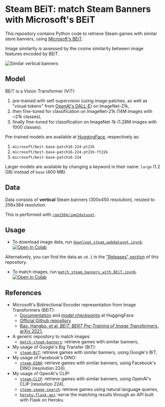 # Steam BEiT: match Steam Banners with Microsoft's BEiT

This repository contains Python code to retrieve Steam games with similar store banners, using [Microsoft's BEiT][hugging-face-doc].

Image similarity is assessed by the cosine similarity between image features encoded by BEiT.

![Similar vertical banners][wiki-cover]

## Model

BEiT is a Vision Transformer (ViT):
1. pre-trained with self-supervision (using image patches, as well as "visual tokens" from [OpenAI's DALL-E][openai-dalle]) on ImageNet-21k,
2. then fine-tuned for classification on ImageNet-21k (14M images with ~21k classes),
3. finally fine-tuned for classification on ImageNet-1k (1.28M images with 1000 classes).

Pre-trained models are available at [HuggingFace][hugging-face-models], respectively as:
1. `microsoft/beit-base-patch16-224-pt22k`
2. `microsoft/beit-base-patch16-224-pt22k-ft22k`
3. `microsoft/beit-base-patch16-224`

Larger models are available by changing a keyword in their name: `large` (1.2 GB) instead of `base` (400 MB).

## Data

Data consists of **vertical** Steam banners (300x450 resolution), resized to 256x384 resolution.

This is performed with [`rom1504/img2dataset`][img2dataset-github].

## Usage

- To download image data, run [`download_steam_webdataset.ipynb`][download_steam_webdataset-notebook].
[![Open In Colab][colab-badge]][download_steam_webdataset-notebook]

Alternatively, you can find the data as `v0.1` in the ["Releases" section][github-releases] of this repository.

- To match images, run [`match_steam_banners_with_BEiT.ipynb`][match_steam_banners_with_BEiT-notebook].
[![Open In Colab][colab-badge]][match_steam_banners_with_BEiT-notebook]

## References

-   Microsoft's Bidirectional Encoder representation from Image Transformers (BEiT):
    - [Documentation][hugging-face-doc] and [model checkpoints][hugging-face-models] at HuggingFace
    - [Official Github repository][ms-beit-code]
    - [Bao, Hangbo, et al. *BEiT: BERT Pre-Training of Image Transformers*. arXiv 2021.][ms-beit-paper]
-   A generic repository to match images:
    - [`match-steam-banners`][banner-repository-generic]: retrieve games with similar banners,
-   My usage of Google's Big Transfer (BiT):
    - [`steam-BiT`][banner-repository-BiT]: retrieve games with similar banners, using Google's BiT,
-   My usage of Facebook's DINO:
    - [`steam-DINO`][banner-repository-DINO]: retrieve games with similar banners, using Facebook's DINO (resolution 224),
-   My usage of OpenAI's CLIP:
    - [`steam-CLIP`][banner-repository-CLIP]: retrieve games with similar banners, using OpenAI's CLIP (resolution 224),
    - [`steam-image-search`][natural-language-search]: retrieve games using natural language queries,
    - [`heroku-flask-api`][my-flask-API]: serve the matching results through an API built with Flask on Heroku.

<!-- Definitions -->

[wiki-cover]: <https://github.com/woctezuma/steam-BEiT/wiki/img/illustration.jpg>
[download_steam_webdataset-notebook]: <https://colab.research.google.com/github/woctezuma/steam-BiT/blob/main/download_steam_webdataset.ipynb>
[match_steam_banners_with_BEiT-notebook]: <https://colab.research.google.com/github/woctezuma/steam-BEiT/blob/main/match_steam_banners_with_BEiT.ipynb>

[openai-dalle]: <https://github.com/openai/dall-e>

[github-releases]: <https://github.com/woctezuma/steam-BiT/releases>
[img2dataset-github]: <https://github.com/rom1504/img2dataset>

[hugging-face-models]: <https://huggingface.co/models?filter=beit>
[hugging-face-doc]: <https://huggingface.co/transformers/master/model_doc/beit.html>
[ms-beit-code]: <https://github.com/microsoft/unilm/tree/master/beit>
[ms-beit-paper]: <https://arxiv.org/abs/2106.08254>

[banner-repository-generic]: <https://github.com/woctezuma/match-steam-banners>
[banner-repository-BiT]: <https://github.com/woctezuma/steam-BiT>
[banner-repository-DINO]: <https://github.com/woctezuma/steam-DINO>

[banner-repository-CLIP]: <https://github.com/woctezuma/steam-CLIP>
[natural-language-search]: <https://github.com/woctezuma/steam-image-search>
[my-flask-API]: <https://github.com/woctezuma/heroku-flask-api>

[colab-badge]: <https://colab.research.google.com/assets/colab-badge.svg>
